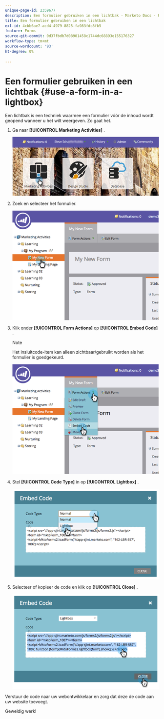 ```yaml
---
unique-page-id: 2359677
description: Een formulier gebruiken in een lichtbak - Marketo Docs - Productdocumentatie
title: Een formulier gebruiken in een lichtbak
exl-id: 4cbb6ae7-acd4-4979-8825-fa983fdc8fb5
feature: Forms
source-git-commit: 0d37fbdb7d08901458c1744dc68893e155176327
workflow-type: tm+mt
source-wordcount: '93'
ht-degree: 0%

---
```


# Een formulier gebruiken in een lichtbak {#use-a-form-in-a-lightbox}

Een lichtbak is een techniek waarmee een formulier vóór de inhoud wordt geopend wanneer u het wilt weergeven. Zo gaat het.

1. Ga naar **[!UICONTROL Marketing Activities]** .

   ![](assets/login-marketing-activities-8.png)

1. Zoek en selecteer het formulier.

   ![](assets/image2014-9-15-14-3a32-3a15.png)

1. Klik onder **[!UICONTROL Form Actions]** op **[!UICONTROL Embed Code]** .

   >[!NOTE]
   >
   >Het insluitcode-item kan alleen zichtbaar/gebruikt worden als het formulier is goedgekeurd.

   ![](assets/image2014-9-15-14-3a32-3a24.png)

1. Stel **[!UICONTROL Code Type]** in op **[!UICONTROL Lightbox]** .

   ![](assets/image2014-9-15-14-3a32-3a31.png)

1. Selecteer of kopieer de code en klik op **[!UICONTROL Close]** .

   ![](assets/image2014-9-15-14-3a32-3a39.png)

Verstuur de code naar uw webontwikkelaar en zorg dat deze de code aan uw website toevoegt.

Geweldig werk!
